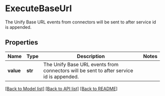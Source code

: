 # ExecuteBaseUrl

The Unify Base URL events from connectors will be sent to after service id is appended.

## Properties
Name | Type | Description | Notes
------------ | ------------- | ------------- | -------------
**value** | **str** | The Unify Base URL events from connectors will be sent to after service id is appended. | 

[[Back to Model list]](../../README.md#documentation-for-models) [[Back to API list]](../../README.md#documentation-for-api-endpoints) [[Back to README]](../../README.md)



